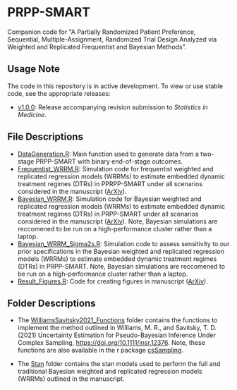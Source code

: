 # PRPP-SMART
Companion code for "A Partially Randomized Patient Preference, Sequential, Multiple-Assignment, Randomized Trial Design Analyzed via Weighted and Replicated Frequentist and Bayesian Methods”.

## Usage Note
The code in this repository is in active development. To view or use stable code, see the appropriate releases:
- [v1.0.0](../../releases/tag/v1.0.0): Release accompanying revision submission to _Statistics in Medicine_.

## File Descriptions
- [DataGeneration.R](DataGeneration.R): Main function used to generate data from a two-stage PRPP-SMART with binary end-of-stage outcomes.
- [Frequentist_WRRM.R](Frequentist_WRRM.R): Simulation code for frequentist weighted and replicated regression models (WRRMs) to estimate embedded dynamic treatment regimes (DTRs) in PPRPP-SMART under all scenarios considered in the manuscript ([ArXiv]()). 
- [Bayesian_WRRM.R](Bayesian_WRRM.R): Simulation code for Bayesian weighted and replicated regression models (WRRMs) to estimate embedded dynamic treatment regimes (DTRs) in PRPP-SMART under all scenarios considered in the manuscript ([ArXiv]()). Note, Bayesian simulations are reccomened to be run on a high-performance cluster rather than a laptop.
- [Bayesian_WRRM_Sigma2s.R](Bayesian_WRRM_Sigma2s.R): Simulation code to assess sensitivity to our prior specifications in the Bayesian weighted and replicated regression models (WRRMs) to estimate embedded dynamic treatment regimes (DTRs) in PRPP-SMART. Note, Bayesian simulations are reccomened to be run on a high-performance cluster rather than a laptop.
- [Result_Figures.R](Result_Figures.R): Code for creating figures in manuscript ([ArXiv]()). 

## Folder Descriptions
- The [WilliamsSavitsky2021_Functions](WilliamsSavitsky2021_Functions) folder contains the functions to implement the method outlined in Williams, M. R., and Savitsky, T. D. (2021) Uncertainty Estimation for Pseudo-Bayesian Inference Under Complex Sampling, https://doi.org/10.1111/insr.12376. Note, these functions are also available in the r package [csSampling](https://github.com/RyanHornby/csSampling). 

- The [Stan](Stan) folder contains the stan models used to perform the full and traditional Bayesian weighted and replicated regression models (WRRMs) outlined in the manuscript. 
